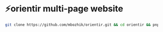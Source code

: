 # ⚡️orientir multi-page website

```sh
git clone https://github.com/mbozhik/orientir.git && cd orientir && pnpm i && code .
```
